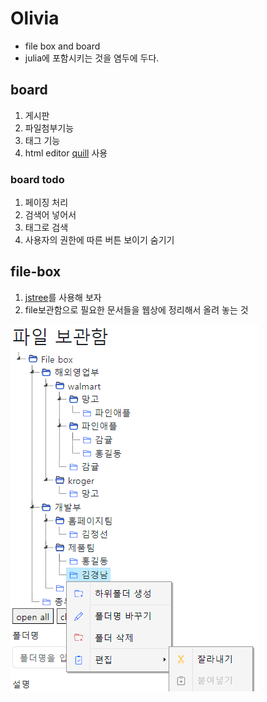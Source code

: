 # Olivia

- file box and board
- julia에 포함시키는 것을 염두에 두다.


## board

1. 게시판
2. 파일첨부기능
3. 태그 기능
4. html editor [quill](https://quilljs.com/) 사용

### board todo

1. 페이징 처리
2. 검색어 넣어서 
3. 태그로 검색
4. 사용자의 권한에 따른 버튼 보이기 숨기기

## file-box

1. [jstree](https://www.jstree.com/demo/)를 사용해 보자
2. file보관함으로 필요한 문서들을 웹상에 정리해서 올려 놓는 것

![파일박스기능1](doc/filebox1.png)
